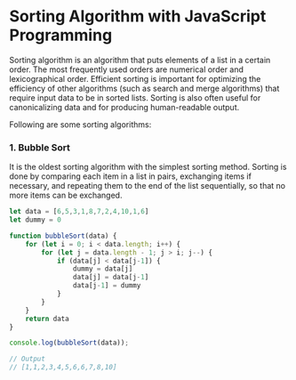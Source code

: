 # Sorting Algorithm with JavaScript Programming
Sorting algorithm is an algorithm that puts elements of a list in a certain order. The most frequently used orders are numerical order and lexicographical order. Efficient sorting is important for optimizing the efficiency of other algorithms (such as search and merge algorithms) that require input data to be in sorted lists. Sorting is also often useful for canonicalizing data and for producing human-readable output. 

Following are some sorting algorithms:
### 1. Bubble Sort
It is the oldest sorting algorithm with the simplest sorting method. Sorting is done by comparing each item in a list in pairs, exchanging items if necessary, and repeating them to the end of the list sequentially, so that no more items can be exchanged.
```js
let data = [6,5,3,1,8,7,2,4,10,1,6]
let dummy = 0

function bubbleSort(data) {
    for (let i = 0; i < data.length; i++) {
        for (let j = data.length - 1; j > i; j--) {
            if (data[j] < data[j-1]) {
                dummy = data[j]
                data[j] = data[j-1]
                data[j-1] = dummy
            }
        }
    }
    return data
}

console.log(bubbleSort(data));

// Output
// [1,1,2,3,4,5,6,6,7,8,10]
```
